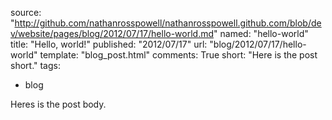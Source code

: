 source: "http://github.com/nathanrosspowell/nathanrosspowell.github.com/blob/dev/website/pages/blog/2012/07/17/hello-world.md"
named: "hello-world"
title: "Hello, world!"
published: "2012/07/17"
url: "blog/2012/07/17/hello-world"
template: "blog_post.html"
comments: True
short: "Here is the post short."
tags:
- blog

Heres is the post body.
